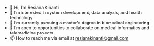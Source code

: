 - 👋 Hi, I’m Resiana Kinanti
- 👀 I’m interested in system development, data analysis, and health technology
- 🌱 I’m currently pursuing a master's degree in biomedical engineering
- 💞️ I’m open to opportunities to collaborate on medical informatics and telemedicine projects
- 📫 How to reach me via email at resianakinanti@gmail.com

<!---
annSolstice/annSolstice is a ✨ special ✨ repository because its `README.md` (this file) appears on your GitHub profile.
You can click the Preview link to take a look at your changes.
--->
